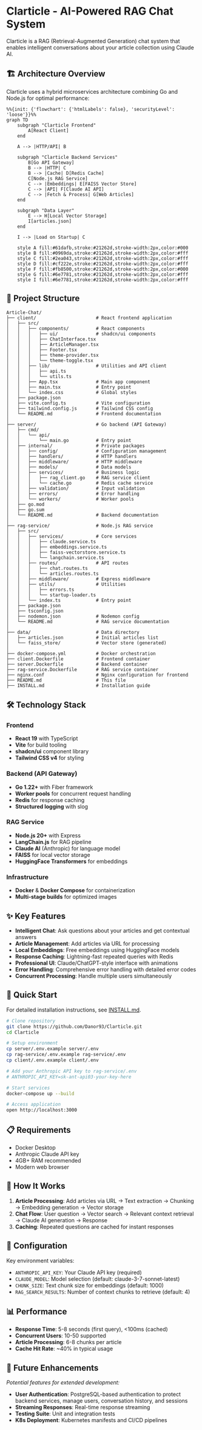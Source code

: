 # Clarticle - AI-Powered RAG Chat System

Clarticle is a RAG (Retrieval-Augmented Generation) chat system that enables intelligent conversations about your article collection using Claude AI.

## 🏗️ Architecture Overview

Clarticle uses a hybrid microservices architecture combining Go and Node.js for optimal performance:

```mermaid
%%{init: {'flowchart': {'htmlLabels': false}, 'securityLevel': 'loose'}}%%
graph TD
    subgraph "Clarticle Frontend"
        A[React Client]
    end

    A --> |HTTP/API| B

    subgraph "Clarticle Backend Services"
        B[Go API Gateway]
        B --> |HTTP| C
        B --> |Cache| D[Redis Cache]
        C[Node.js RAG Service]
        C --> |Embeddings| E[FAISS Vector Store]
        C --> |API| F[Claude AI API]
        C --> |Fetch & Process| G[Web Articles]
    end

    subgraph "Data Layer"
        E --> H[Local Vector Storage]
        I[articles.json]
    end

    I --> |Load on Startup| C

    style A fill:#61dafb,stroke:#21262d,stroke-width:2px,color:#000
    style B fill:#0969da,stroke:#21262d,stroke-width:2px,color:#fff
    style C fill:#2ea043,stroke:#21262d,stroke-width:2px,color:#fff
    style D fill:#cf222e,stroke:#21262d,stroke-width:2px,color:#fff
    style F fill:#fb8500,stroke:#21262d,stroke-width:2px,color:#000
    style G fill:#6e7781,stroke:#21262d,stroke-width:2px,color:#fff
    style I fill:#6e7781,stroke:#21262d,stroke-width:2px,color:#fff
```

## 📁 Project Structure

```
Article-Chat/
├── client/                      # React frontend application
│   ├── src/
│   │   ├── components/          # React components
│   │   │   ├── ui/              # shadcn/ui components
│   │   │   ├── ChatInterface.tsx
│   │   │   ├── ArticleManager.tsx
│   │   │   ├── Footer.tsx
│   │   │   ├── theme-provider.tsx
│   │   │   └── theme-toggle.tsx
│   │   ├── lib/                 # Utilities and API client
│   │   │   ├── api.ts
│   │   │   └── utils.ts
│   │   ├── App.tsx              # Main app component
│   │   ├── main.tsx             # Entry point
│   │   └── index.css            # Global styles
│   ├── package.json
│   ├── vite.config.ts           # Vite configuration
│   ├── tailwind.config.js       # Tailwind CSS config
│   └── README.md                # Frontend documentation
│
├── server/                      # Go backend (API Gateway)
│   ├── cmd/
│   │   └── api/
│   │       └── main.go          # Entry point
│   ├── internal/                # Private packages
│   │   ├── config/              # Configuration management
│   │   ├── handlers/            # HTTP handlers
│   │   ├── middleware/          # HTTP middleware
│   │   ├── models/              # Data models
│   │   ├── services/            # Business logic
│   │   │   ├── rag_client.go    # RAG service client
│   │   │   └── cache.go         # Redis cache service
│   │   ├── validation/          # Input validation
│   │   ├── errors/              # Error handling
│   │   └── workers/             # Worker pools
│   ├── go.mod
│   ├── go.sum
│   └── README.md                # Backend documentation
│
├── rag-service/                 # Node.js RAG service
│   ├── src/
│   │   ├── services/            # Core services
│   │   │   ├── claude.service.ts
│   │   │   ├── embeddings.service.ts
│   │   │   ├── faiss-vectorstore.service.ts
│   │   │   └── langchain.service.ts
│   │   ├── routes/              # API routes
│   │   │   ├── chat.routes.ts
│   │   │   └── articles.routes.ts
│   │   ├── middleware/          # Express middleware
│   │   ├── utils/               # Utilities
│   │   │   ├── errors.ts
│   │   │   └── startup-loader.ts
│   │   └── index.ts             # Entry point
│   ├── package.json
│   ├── tsconfig.json
│   ├── nodemon.json             # Nodemon config
│   └── README.md                # RAG service documentation
│
├── data/                        # Data directory
│   ├── articles.json            # Initial articles list
│   └── faiss_store/             # Vector store (generated)
│
├── docker-compose.yml           # Docker orchestration
├── client.Dockerfile            # Frontend container
├── server.Dockerfile            # Backend container
├── rag-service.Dockerfile       # RAG service container
├── nginx.conf                   # Nginx configuration for frontend
├── README.md                    # This file
├── INSTALL.md                   # Installation guide
```

## 🛠️ Technology Stack

### Frontend

- **React 19** with TypeScript
- **Vite** for build tooling
- **shadcn/ui** component library
- **Tailwind CSS v4** for styling

### Backend (API Gateway)

- **Go 1.22+** with Fiber framework
- **Worker pools** for concurrent request handling
- **Redis** for response caching
- **Structured logging** with slog

### RAG Service

- **Node.js 20+** with Express
- **LangChain.js** for RAG pipeline
- **Claude AI** (Anthropic) for language model
- **FAISS** for local vector storage
- **HuggingFace Transformers** for embeddings

### Infrastructure

- **Docker** & **Docker Compose** for containerization
- **Multi-stage builds** for optimized images

## ✨ Key Features

- **Intelligent Chat**: Ask questions about your articles and get contextual answers
- **Article Management**: Add articles via URL for processing
- **Local Embeddings**: Free embeddings using HuggingFace models
- **Response Caching**: Lightning-fast repeated queries with Redis
- **Professional UI**: Claude/ChatGPT-style interface with animations
- **Error Handling**: Comprehensive error handling with detailed error codes
- **Concurrent Processing**: Handle multiple users simultaneously

## 🚀 Quick Start

For detailed installation instructions, see [INSTALL.md](./INSTALL.md).

```bash
# Clone repository
git clone https://github.com/Danor93/Clarticle.git
cd Clarticle

# Setup environment
cp server/.env.example server/.env
cp rag-service/.env.example rag-service/.env
cp client/.env.example client/.env

# Add your Anthropic API key to rag-service/.env
# ANTHROPIC_API_KEY=sk-ant-api03-your-key-here

# Start services
docker-compose up --build

# Access application
open http://localhost:3000
```

## 📋 Requirements

- Docker Desktop
- Anthropic Claude API key
- 4GB+ RAM recommended
- Modern web browser

## 🎯 How It Works

1. **Article Processing**: Add articles via URL → Text extraction → Chunking → Embedding generation → Vector storage
2. **Chat Flow**: User question → Vector search → Relevant context retrieval → Claude AI generation → Response
3. **Caching**: Repeated questions are cached for instant responses

## 🔧 Configuration

Key environment variables:

- `ANTHROPIC_API_KEY`: Your Claude API key (required)
- `CLAUDE_MODEL`: Model selection (default: claude-3-7-sonnet-latest)
- `CHUNK_SIZE`: Text chunk size for embeddings (default: 1000)
- `RAG_SEARCH_RESULTS`: Number of context chunks to retrieve (default: 4)

## 📊 Performance

- **Response Time**: 5-8 seconds (first query), <100ms (cached)
- **Concurrent Users**: 10-50 supported
- **Article Processing**: 6-8 chunks per article
- **Cache Hit Rate**: ~40% in typical usage

## 🔮 Future Enhancements

*Potential features for extended development:*

- **User Authentication**: PostgreSQL-based authentication to protect backend services, manage users, conversation history, and sessions
- **Streaming Responses**: Real-time response streaming
- **Testing Suite**: Unit and integration tests
- **K8s Deployment**: Kubernetes manifests and CI/CD pipelines
